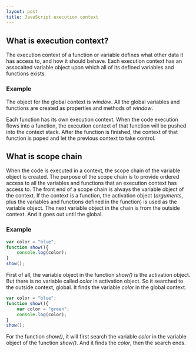 ```yaml
---
layout: post
title: JavaScript execution context
---
```


## What is execution context? ##

The execution context of a function or variable defines what other data it has access to, and how it should behave. Each execution context has an assocaited variable object upon which all of its defined variables and functions exists.

### Example ###
The object for the global context is _window_. All the global variables and functions are created as properties and methods of _window_.

Each function has its own execution context. When the code execution flows into a function, the execution context of that function will be pushed into the context stack. After the function is finished, the context of that function is poped and let the previous context to take control.

## What is scope chain ##
When the code is executed in a context, the scope chain of the variable object is created. The purpose of the scope chain is to provide ordered access to all the variables and functions that an execution context has access to. The front end of a scope chain is always the variable object of the context. If the context is a function, the activation object (_arguments_, plus the variables and functions defined in the function) is used as the variable object. The next variable object in the chain is from the outside context. And it goes out until the global.

### Example ###

```javascript
var color = "blue";
function show(){
    console.log(color);
}
show();
```

First of all, the variable object in the function _show()_ is the activation object. But there is no variable called _color_ in activation object. So it searched to the outside context, global. It finds the variable _color_ in the global context.

```javascript
var color = "blue";
function show(){
    var color = "green";
    console.log(color);
}
show();
```

For the function _show()_, it will first search the variable _color_ in the variable object of the function _show()_. And it finds the _color_, then the search ends.


